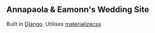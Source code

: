 ## Annapaola & Eamonn's Wedding Site


Built in [Django](http://www.djangoproject.com).
Utilises [materializecss](http://www.materializecss.com).